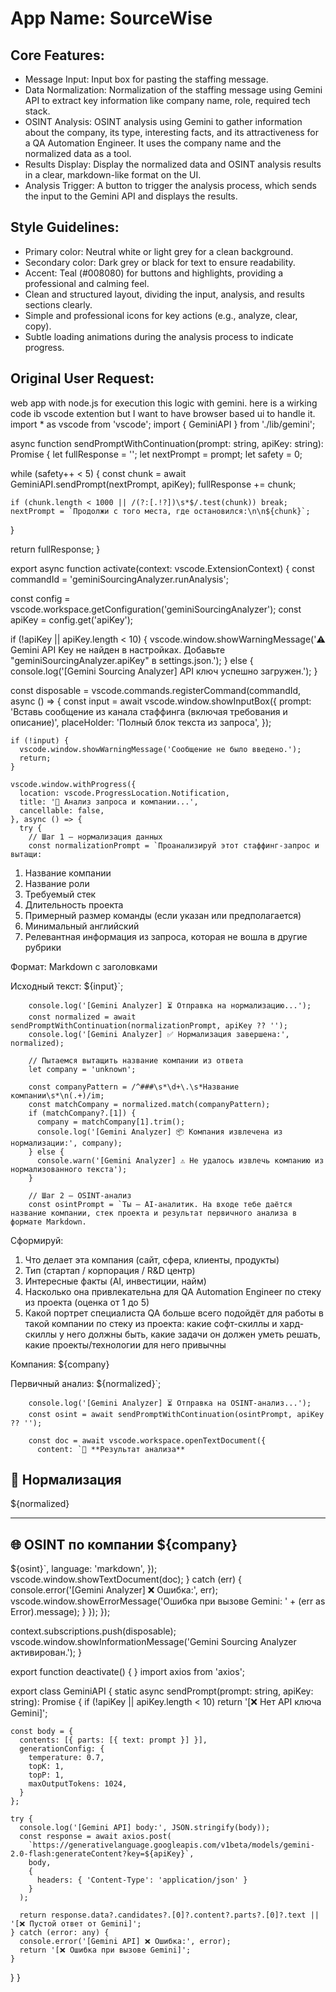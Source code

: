 # **App Name**: SourceWise

## Core Features:

- Message Input: Input box for pasting the staffing message.
- Data Normalization: Normalization of the staffing message using Gemini API to extract key information like company name, role, required tech stack.
- OSINT Analysis: OSINT analysis using Gemini to gather information about the company, its type, interesting facts, and its attractiveness for a QA Automation Engineer. It uses the company name and the normalized data as a tool.
- Results Display: Display the normalized data and OSINT analysis results in a clear, markdown-like format on the UI.
- Analysis Trigger: A button to trigger the analysis process, which sends the input to the Gemini API and displays the results.

## Style Guidelines:

- Primary color: Neutral white or light grey for a clean background.
- Secondary color: Dark grey or black for text to ensure readability.
- Accent: Teal (#008080) for buttons and highlights, providing a professional and calming feel.
- Clean and structured layout, dividing the input, analysis, and results sections clearly.
- Simple and professional icons for key actions (e.g., analyze, clear, copy).
- Subtle loading animations during the analysis process to indicate progress.

## Original User Request:
web app with node.js for execution this logic with gemini. here is a wirking code ib vscode extention but I want to have browser based ui to handle it. import * as vscode from 'vscode';
import { GeminiAPI } from './lib/gemini';

async function sendPromptWithContinuation(prompt: string, apiKey: string): Promise<string> {
  let fullResponse = '';
  let nextPrompt = prompt;
  let safety = 0;

  while (safety++ < 5) {
    const chunk = await GeminiAPI.sendPrompt(nextPrompt, apiKey);
    fullResponse += chunk;

    if (chunk.length < 1000 || /(?:[.!?])\s*$/.test(chunk)) break;
    nextPrompt = `Продолжи с того места, где остановился:\n\n${chunk}`;
  }

  return fullResponse;
}

export async function activate(context: vscode.ExtensionContext) {
  const commandId = 'geminiSourcingAnalyzer.runAnalysis';

  const config = vscode.workspace.getConfiguration('geminiSourcingAnalyzer');
  const apiKey = config.get<string>('apiKey');

  if (!apiKey || apiKey.length < 10) {
    vscode.window.showWarningMessage('⚠️ Gemini API Key не найден в настройках. Добавьте "geminiSourcingAnalyzer.apiKey" в settings.json.');
  } else {
    console.log('[Gemini Sourcing Analyzer] API ключ успешно загружен.');
  }

  const disposable = vscode.commands.registerCommand(commandId, async () => {
    const input = await vscode.window.showInputBox({
      prompt: 'Вставь сообщение из канала стаффинга (включая требования и описание)',
      placeHolder: 'Полный блок текста из запроса',
    });

    if (!input) {
      vscode.window.showWarningMessage('Сообщение не было введено.');
      return;
    }

    vscode.window.withProgress({
      location: vscode.ProgressLocation.Notification,
      title: '🧠 Анализ запроса и компании...',
      cancellable: false,
    }, async () => {
      try {
        // Шаг 1 — нормализация данных
        const normalizationPrompt = `Проанализируй этот стаффинг-запрос и вытащи:
1. Название компании
2. Название роли
3. Требуемый стек
4. Длительность проекта
5. Примерный размер команды (если указан или предполагается)
6. Минимальный английский
7. Релевантная информация из запроса, которая не вошла в другие рубрики

Формат: Markdown с заголовками

Исходный текст:
${input}`;

        console.log('[Gemini Analyzer] ⏳ Отправка на нормализацию...');
        const normalized = await sendPromptWithContinuation(normalizationPrompt, apiKey ?? '');
        console.log('[Gemini Analyzer] ✅ Нормализация завершена:', normalized);

        // Пытаемся вытащить название компании из ответа
        let company = 'unknown';

        const companyPattern = /^###\s*\d+\.\s*Название компании\s*\n(.+)/im;
        const matchCompany = normalized.match(companyPattern);
        if (matchCompany?.[1]) {
          company = matchCompany[1].trim();
          console.log('[Gemini Analyzer] 📦 Компания извлечена из нормализации:', company);
        } else {
          console.warn('[Gemini Analyzer] ⚠️ Не удалось извлечь компанию из нормализованного текста');
        }

        // Шаг 2 — OSINT-анализ
        const osintPrompt = `Ты — AI-аналитик. На входе тебе даётся название компании, стек проекта и результат первичного анализа в формате Markdown.
Сформируй:

1. Что делает эта компания (сайт, сфера, клиенты, продукты)
2. Тип (стартап / корпорация / R&D центр)
3. Интересные факты (AI, инвестиции, найм)
4. Насколько она привлекательна для QA Automation Engineer по стеку из проекта (оценка от 1 до 5)
5. Какой портрет специалиста QA больше всего подойдёт для работы в такой компании по стеку из проекта: какие софт-скиллы и хард-скиллы у него должны быть, какие задачи он должен уметь решать, какие проекты/технологии для него привычны

Компания: ${company}

Первичный анализ:
${normalized}`;

        console.log('[Gemini Analyzer] ⏳ Отправка на OSINT-анализ...');
        const osint = await sendPromptWithContinuation(osintPrompt, apiKey ?? '');

        const doc = await vscode.workspace.openTextDocument({
          content: `🧾 **Результат анализа**

## 📌 Нормализация
${normalized}

---

## 🌐 OSINT по компании ${company}
${osint}`,
          language: 'markdown',
        });
        vscode.window.showTextDocument(doc);
      } catch (err) {
        console.error('[Gemini Analyzer] ❌ Ошибка:', err);
        vscode.window.showErrorMessage('Ошибка при вызове Gemini: ' + (err as Error).message);
      }
    });
  });

  context.subscriptions.push(disposable);
  vscode.window.showInformationMessage('Gemini Sourcing Analyzer активирован.');
}

export function deactivate() { }  import axios from 'axios';

export class GeminiAPI {
  static async sendPrompt(prompt: string, apiKey: string): Promise<string> {
    if (!apiKey || apiKey.length < 10) return '[❌ Нет API ключа Gemini]';

    const body = {
      contents: [{ parts: [{ text: prompt }] }],
      generationConfig: {
        temperature: 0.7,
        topK: 1,
        topP: 1,
        maxOutputTokens: 1024,
      }
    };

    try {
      console.log('[Gemini API] body:', JSON.stringify(body));
      const response = await axios.post(
        `https://generativelanguage.googleapis.com/v1beta/models/gemini-2.0-flash:generateContent?key=${apiKey}`,
        body,
        {
          headers: { 'Content-Type': 'application/json' }
        }
      );

      return response.data?.candidates?.[0]?.content?.parts?.[0]?.text || '[❌ Пустой ответ от Gemini]';
    } catch (error: any) {
      console.error('[Gemini API] ❌ Ошибка:', error);
      return '[❌ Ошибка при вызове Gemini]';
    }
  }
}
  